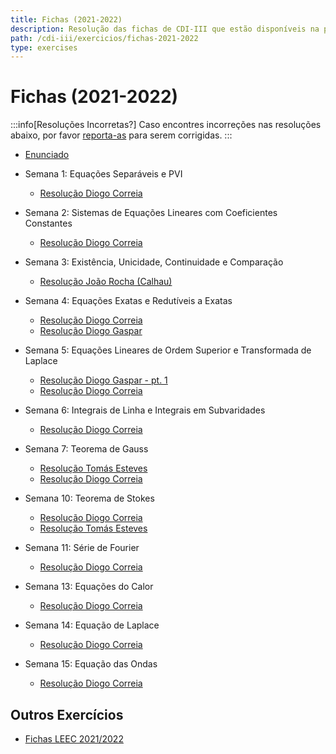 ```yaml
---
title: Fichas (2021-2022)
description: Resolução das fichas de CDI-III que estão disponíveis na página da UC (de 2021-2022).
path: /cdi-iii/exercicios/fichas-2021-2022
type: exercises
---
```


# Fichas (2021-2022)

:::info[Resoluções Incorretas?]
Caso encontres incorreções nas resoluções abaixo, por favor
[reporta-as](https://github.com/diogotcorreia/resumos-leic/issues/new/choose)
para serem corrigidas.
:::

- [Enunciado](https://drive.google.com/file/d/1WLTPN_MHo3tSDvrKY4Y58mcBXoSftdeu/view?usp=sharing)

- Semana 1: Equações Separáveis e PVI

  - [Resolução Diogo Correia](https://drive.google.com/file/d/1Qt_JzVbW_H2Kv8eBvfbvqrD6uj1VnwhJ/view?usp=sharing)

- Semana 2: Sistemas de Equações Lineares com Coeficientes Constantes

  - [Resolução Diogo Correia](https://drive.google.com/file/d/1zo-cwK38vDlQA5xWwWHESs0sQXAz-lTw/view?usp=sharing)

- Semana 3: Existência, Unicidade, Continuidade e Comparação

  - [Resolução João Rocha (Calhau)](https://drive.google.com/file/d/1JwrQHNWZJQdkagzly2NFbbUXDzN_qVhd/view?usp=sharing)

- Semana 4: Equações Exatas e Redutíveis a Exatas

  - [Resolução Diogo Correia](https://drive.google.com/file/d/1XXQtWVFeOJB2nME_QR7Y_tF4dQFHHH0U/view?usp=sharing)
  - [Resolução Diogo Gaspar](https://drive.google.com/file/d/1qZJ4wRYBHcITkF6hKjFFLd_j6qj359o-/view?usp=sharing)

- Semana 5: Equações Lineares de Ordem Superior e Transformada de Laplace

  - [Resolução Diogo Gaspar - pt. 1](https://drive.google.com/file/d/1-2ZoI6FSwGeBzaxGJ7TxjcaTasOinU8W/view?usp=sharing)
  - [Resolução Diogo Correia](https://drive.google.com/file/d/1joYiGoJZca_XdCAt2pbapcQuh20E2a8_/view?usp=sharing)

- Semana 6: Integrais de Linha e Integrais em Subvaridades

  - [Resolução Diogo Correia](https://drive.google.com/file/d/1Boc1N7EJcIyVDELgPvrdUo1uTnj-7eUf/view?usp=sharing)

- Semana 7: Teorema de Gauss

  - [Resolução Tomás Esteves](https://drive.google.com/file/d/1vdBy186ag5QHlOkIuwDY8HTw0V2BWRF7/view?usp=sharing)
  - [Resolução Diogo Correia](https://drive.google.com/file/d/17br0_NXqWrWFgdIQvATY-_BvsHTVOKVt/view?usp=sharing)

- Semana 10: Teorema de Stokes

  - [Resolução Diogo Correia](https://drive.google.com/file/d/14Xr3cjclYq0aDSgD-p40Qv16rAcA_Y-a/view?usp=sharing)
  - [Resolução Tomás Esteves](https://drive.google.com/file/d/1wsZpy0r-IFRplI8GL380Er3tf9RZWh0Z/view?usp=sharing)

- Semana 11: Série de Fourier

  - [Resolução Diogo Correia](https://drive.google.com/file/d/12m9LC_vM7oDw9GMgFz0-gKtS2f2qIbUa/view?usp=sharing)

- Semana 13: Equações do Calor

  - [Resolução Diogo Correia](https://drive.google.com/file/d/1yyTerjWpgq2gg22qVBK8PB8zd-cX9OMG/view?usp=sharing)

- Semana 14: Equação de Laplace

  - [Resolução Diogo Correia](https://drive.google.com/file/d/1JOXN9grMZLrfL9L1fnqZKeWDUlzHhH-P/view?usp=sharing)

- Semana 15: Equação das Ondas

  - [Resolução Diogo Correia](https://drive.google.com/file/d/1M95dEo98hnbi7sChdCafnuZ8Z6-q5P7O/view?usp=sharing)

## Outros Exercícios

- [Fichas LEEC 2021/2022](https://drive.google.com/drive/folders/14PLi7BID6H1hbAb7gyOdKGO_xAG1Cxu4?usp=sharing)
